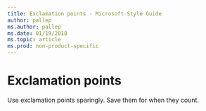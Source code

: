 ```yaml
---
title: Exclamation points - Microsoft Style Guide
author: pallep
ms.author: pallep
ms.date: 01/19/2018
ms.topic: article
ms.prod: non-product-specific
---
```


# Exclamation points

Use exclamation points sparingly. Save them for when they count.

